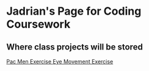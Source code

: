 # Jadrian's Page for Coding Coursework
## Where class projects will be stored
<a href="https://github.com/JadrianBG/Pac-Men-Exercise"> Pac Men Exercise </a>
<a href="https://github.com/JadrianBG/Eye-Exercise"> Eye Movement Exercise </a>
